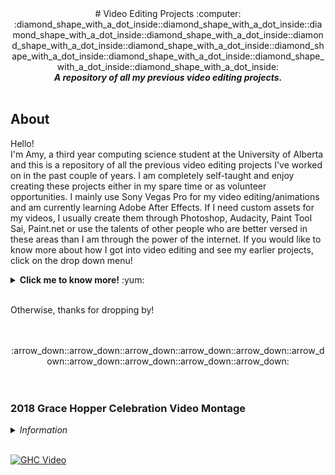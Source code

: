 <center>
  # Video Editing Projects :computer: 
</center>

<div align="center">
  :diamond_shape_with_a_dot_inside::diamond_shape_with_a_dot_inside::diamond_shape_with_a_dot_inside::diamond_shape_with_a_dot_inside::diamond_shape_with_a_dot_inside::diamond_shape_with_a_dot_inside::diamond_shape_with_a_dot_inside::diamond_shape_with_a_dot_inside::diamond_shape_with_a_dot_inside::diamond_shape_with_a_dot_inside:

</div>

<div align="center">
  <b> <i> A repository of all my previous video editing projects. </i> </b> 
</div>

<br />

## About

Hello! <br />
I'm Amy, a third year computing science student at the University of Alberta and this is a repository of all the previous video editing projects I've worked on in the past couple of years. I am completely self-taught and enjoy creating these projects either in my spare time or as volunteer opportunities. I mainly use Sony Vegas Pro for my video editing/animations and am currently learning Adobe After Effects. If I need custom assets for my videos, I usually create them through Photoshop, Audacity, Paint Tool Sai, Paint.net or use the talents of other people who are better versed in these areas than I am through the power of the internet. If you would like to know more about how I got into video editing and see my earlier projects, click on the drop down menu! 

<details>
  <summary> <b>Click me to know more!</b> :yum: </summary>
<br />
Hello.
</details>

<br />

Otherwise, thanks for dropping by!

<br />
<br />

<div align = "center">
  :arrow_down::arrow_down::arrow_down::arrow_down::arrow_down::arrow_down::arrow_down::arrow_down::arrow_down::arrow_down:
</div> 

<br />
<br />

### 2018 Grace Hopper Celebration Video Montage

<details> 
  <summary> <i> Information </i> </summary>
  <br />
</details>

<br />

[![GHC Video](https://i.imgur.com/6DIHJrP.png)](https://www.youtube.com/watch?v=ciyMuBmTeGY "GHC Video")
